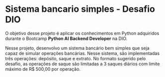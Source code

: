 # Sistema bancario simples - Desafio DIO

O objetivo desse projeto é aplicar os conhecimentos em Python adquiridos durante o Bootcamp __Python AI Backend Developer__ na DIO. 

Nesse projeto, desenvolvo um sistema bancário bem simples que seja capaz de simular operações bancárias. Nesse sistema, são implementadas três operações: depósito, saque e extrato. No formato sugerido pelo desafio, as operações de saque são limitadas a 3 saques diários com limite máximo de R$ 500,00 por operação.




